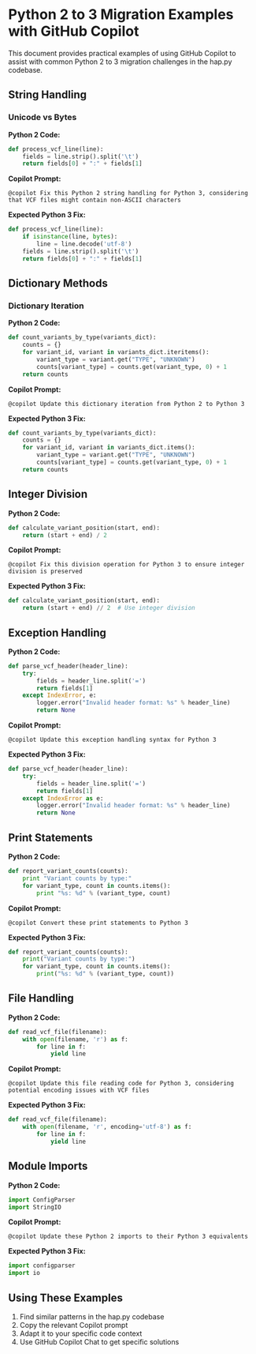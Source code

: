 # Python 2 to 3 Migration Examples with GitHub Copilot

This document provides practical examples of using GitHub Copilot to assist with common Python 2 to 3 migration challenges in the hap.py codebase.

## String Handling

### Unicode vs Bytes

**Python 2 Code:**
```python
def process_vcf_line(line):
    fields = line.strip().split('\t')
    return fields[0] + ":" + fields[1]
```

**Copilot Prompt:**
```
@copilot Fix this Python 2 string handling for Python 3, considering that VCF files might contain non-ASCII characters
```

**Expected Python 3 Fix:**
```python
def process_vcf_line(line):
    if isinstance(line, bytes):
        line = line.decode('utf-8')
    fields = line.strip().split('\t')
    return fields[0] + ":" + fields[1]
```

## Dictionary Methods

### Dictionary Iteration

**Python 2 Code:**
```python
def count_variants_by_type(variants_dict):
    counts = {}
    for variant_id, variant in variants_dict.iteritems():
        variant_type = variant.get("TYPE", "UNKNOWN")
        counts[variant_type] = counts.get(variant_type, 0) + 1
    return counts
```

**Copilot Prompt:**
```
@copilot Update this dictionary iteration from Python 2 to Python 3
```

**Expected Python 3 Fix:**
```python
def count_variants_by_type(variants_dict):
    counts = {}
    for variant_id, variant in variants_dict.items():
        variant_type = variant.get("TYPE", "UNKNOWN")
        counts[variant_type] = counts.get(variant_type, 0) + 1
    return counts
```

## Integer Division

**Python 2 Code:**
```python
def calculate_variant_position(start, end):
    return (start + end) / 2
```

**Copilot Prompt:**
```
@copilot Fix this division operation for Python 3 to ensure integer division is preserved
```

**Expected Python 3 Fix:**
```python
def calculate_variant_position(start, end):
    return (start + end) // 2  # Use integer division
```

## Exception Handling

**Python 2 Code:**
```python
def parse_vcf_header(header_line):
    try:
        fields = header_line.split('=')
        return fields[1]
    except IndexError, e:
        logger.error("Invalid header format: %s" % header_line)
        return None
```

**Copilot Prompt:**
```
@copilot Update this exception handling syntax for Python 3
```

**Expected Python 3 Fix:**
```python
def parse_vcf_header(header_line):
    try:
        fields = header_line.split('=')
        return fields[1]
    except IndexError as e:
        logger.error("Invalid header format: %s" % header_line)
        return None
```

## Print Statements

**Python 2 Code:**
```python
def report_variant_counts(counts):
    print "Variant counts by type:"
    for variant_type, count in counts.items():
        print "%s: %d" % (variant_type, count)
```

**Copilot Prompt:**
```
@copilot Convert these print statements to Python 3
```

**Expected Python 3 Fix:**
```python
def report_variant_counts(counts):
    print("Variant counts by type:")
    for variant_type, count in counts.items():
        print("%s: %d" % (variant_type, count))
```

## File Handling

**Python 2 Code:**
```python
def read_vcf_file(filename):
    with open(filename, 'r') as f:
        for line in f:
            yield line
```

**Copilot Prompt:**
```
@copilot Update this file reading code for Python 3, considering potential encoding issues with VCF files
```

**Expected Python 3 Fix:**
```python
def read_vcf_file(filename):
    with open(filename, 'r', encoding='utf-8') as f:
        for line in f:
            yield line
```

## Module Imports

**Python 2 Code:**
```python
import ConfigParser
import StringIO
```

**Copilot Prompt:**
```
@copilot Update these Python 2 imports to their Python 3 equivalents
```

**Expected Python 3 Fix:**
```python
import configparser
import io
```

## Using These Examples

1. Find similar patterns in the hap.py codebase
2. Copy the relevant Copilot prompt
3. Adapt it to your specific code context
4. Use GitHub Copilot Chat to get specific solutions
